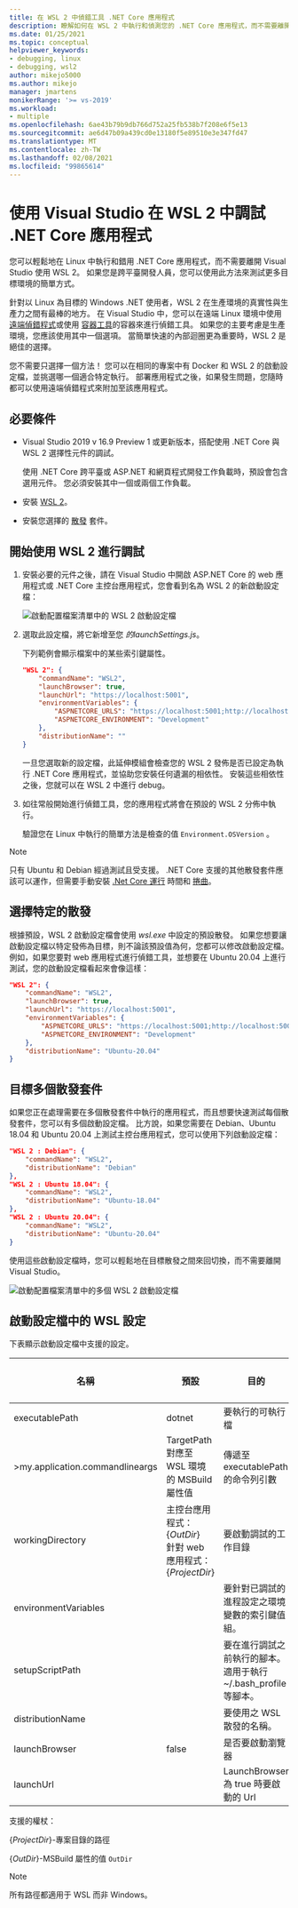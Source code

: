 ```yaml
---
title: 在 WSL 2 中偵錯工具 .NET Core 應用程式
description: 瞭解如何在 WSL 2 中執行和偵測您的 .NET Core 應用程式，而不需要離開 Visual Studio。
ms.date: 01/25/2021
ms.topic: conceptual
helpviewer_keywords:
- debugging, linux
- debugging, wsl2
author: mikejo5000
ms.author: mikejo
manager: jmartens
monikerRange: '>= vs-2019'
ms.workload:
- multiple
ms.openlocfilehash: 6ae43b79b9db766d752a25fb538b7f208e6f5e13
ms.sourcegitcommit: ae6d47b09a439cd0e13180f5e89510e3e347fd47
ms.translationtype: MT
ms.contentlocale: zh-TW
ms.lasthandoff: 02/08/2021
ms.locfileid: "99865614"
---
```

# <a name="debug-net-core-apps-in-wsl-2-with-visual-studio"></a>使用 Visual Studio 在 WSL 2 中調試 .NET Core 應用程式

您可以輕鬆地在 Linux 中執行和錯用 .NET Core 應用程式，而不需要離開 Visual Studio 使用 WSL 2。 如果您是跨平臺開發人員，您可以使用此方法來測試更多目標環境的簡單方式。

針對以 Linux 為目標的 Windows .NET 使用者，WSL 2 在生產環境的真實性與生產力之間有最棒的地方。 在 Visual Studio 中，您可以在遠端 Linux 環境中使用 [遠端偵錯程式](../debugger/remote-debugging-dotnet-core-linux-with-ssh.md)或使用 [容器工具](../containers/overview.md)的容器來進行偵錯工具。 如果您的主要考慮是生產環境，您應該使用其中一個選項。 當簡單快速的內部迴圈更為重要時，WSL 2 是絕佳的選擇。

您不需要只選擇一個方法！ 您可以在相同的專案中有 Docker 和 WSL 2 的啟動設定檔，並挑選哪一個適合特定執行。 部署應用程式之後，如果發生問題，您隨時都可以使用遠端偵錯程式來附加至該應用程式。

## <a name="prerequisites"></a>必要條件

- Visual Studio 2019 v 16.9 Preview 1 或更新版本，搭配使用 .NET Core 與 WSL 2 選擇性元件的調試。

  使用 .NET Core 跨平臺或 ASP.NET 和網頁程式開發工作負載時，預設會包含選用元件。 您必須安裝其中一個或兩個工作負載。

- 安裝 [WSL 2](/windows/wsl/about)。

- 安裝您選擇的 [散發](https://aka.ms/wslstore) 套件。

## <a name="start-debugging-with-wsl-2"></a>開始使用 WSL 2 進行調試

1. 安裝必要的元件之後，請在 Visual Studio 中開啟 ASP.NET Core 的 web 應用程式或 .NET Core 主控台應用程式，您會看到名為 WSL 2 的新啟動設定檔：

   ![啟動配置檔案清單中的 WSL 2 啟動設定檔](media/linux-wsl2-debugging-select-launch-profile.png)

1. 選取此設定檔，將它新增至您 *的launchSettings.js*。

   下列範例會顯示檔案中的某些索引鍵屬性。

    ```json
    "WSL 2": {
        "commandName": "WSL2",
        "launchBrowser": true,
        "launchUrl": "https://localhost:5001",
        "environmentVariables": {
            "ASPNETCORE_URLS": "https://localhost:5001;http://localhost:5000",
            "ASPNETCORE_ENVIRONMENT": "Development"
        },
        "distributionName": ""
    }
    ```

   一旦您選取新的設定檔，此延伸模組會檢查您的 WSL 2 發佈是否已設定為執行 .NET Core 應用程式，並協助您安裝任何遺漏的相依性。 安裝這些相依性之後，您就可以在 WSL 2 中進行 debug。

1. 如往常般開始進行偵錯工具，您的應用程式將會在預設的 WSL 2 分佈中執行。

   驗證您在 Linux 中執行的簡單方法是檢查的值 `Environment.OSVersion` 。

>[!NOTE]
> 只有 Ubuntu 和 Debian 經過測試且受支援。 .NET Core 支援的其他散發套件應該可以運作，但需要手動安裝 [.Net Core 運行](https://aka.ms/wsldotnet) 時間和 [捲曲](https://curl.haxx.se/)。

## <a name="choose-a-specific-distribution"></a>選擇特定的散發

根據預設，WSL 2 啟動設定檔會使用 *wsl.exe* 中設定的預設散發。 如果您想要讓啟動設定檔以特定發佈為目標，則不論該預設值為何，您都可以修改啟動設定檔。 例如，如果您要對 web 應用程式進行偵錯工具，並想要在 Ubuntu 20.04 上進行測試，您的啟動設定檔看起來會像這樣：

```json
"WSL 2": {
    "commandName": "WSL2",
    "launchBrowser": true,
    "launchUrl": "https://localhost:5001",
    "environmentVariables": {
        "ASPNETCORE_URLS": "https://localhost:5001;http://localhost:5000",
        "ASPNETCORE_ENVIRONMENT": "Development"
    },
    "distributionName": "Ubuntu-20.04"
}
```

## <a name="target-multiple-distributions"></a>目標多個散發套件

如果您正在處理需要在多個散發套件中執行的應用程式，而且想要快速測試每個散發套件，您可以有多個啟動設定檔。 比方說，如果您需要在 Debian、Ubuntu 18.04 和 Ubuntu 20.04 上測試主控台應用程式，您可以使用下列啟動設定檔：

```json
"WSL 2 : Debian": {
    "commandName": "WSL2",
    "distributionName": "Debian"
},
"WSL 2 : Ubuntu 18.04": {
    "commandName": "WSL2",
    "distributionName": "Ubuntu-18.04"
},
"WSL 2 : Ubuntu 20.04": {
    "commandName": "WSL2",
    "distributionName": "Ubuntu-20.04"
}
```

使用這些啟動設定檔時，您可以輕鬆地在目標散發之間來回切換，而不需要離開 Visual Studio。

![啟動配置檔案清單中的多個 WSL 2 啟動設定檔](media/linux-wsl2-debugging-switch-target-distribution.png)

## <a name="wsl-settings-in-the-launch-profile"></a>啟動設定檔中的 WSL 設定

下表顯示啟動設定檔中支援的設定。

|名稱|預設|目的|支援權杖？|
|-|-|-|-|
|executablePath|dotnet|要執行的可執行檔|是|
|>my.application.commandlineargs|TargetPath 對應至 WSL 環境的 MSBuild 屬性值|傳遞至 executablePath 的命令列引數|是|
|workingDirectory|主控台應用程式： {*OutDir*}</br>針對 web 應用程式： {*ProjectDir*}|要啟動調試的工作目錄|是|
|environmentVariables||要針對已調試的進程設定之環境變數的索引鍵值組。|是|
|setupScriptPath||要在進行調試之前執行的腳本。 適用于執行 ~/.bash_profile 等腳本。|是|
|distributionName||要使用之 WSL 散發的名稱。|否|
|launchBrowser|false|是否要啟動瀏覽器|否|
|launchUrl||LaunchBrowser 為 true 時要啟動的 Url|否|

支援的權杖：

{*ProjectDir*}-專案目錄的路徑

{*OutDir*}-MSBuild 屬性的值 `OutDir`

>[!NOTE]
> 所有路徑都適用于 WSL 而非 Windows。
